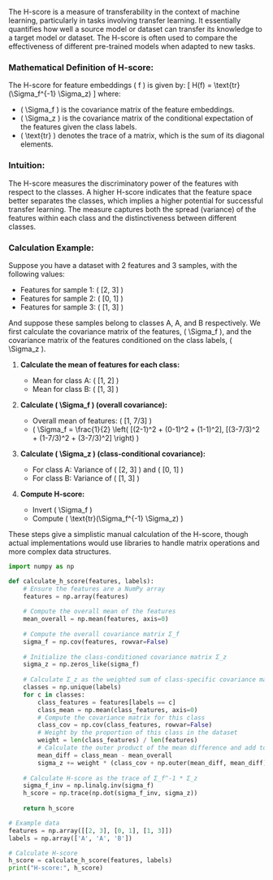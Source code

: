 The H-score is a measure of transferability in the context of machine learning, particularly in tasks involving transfer learning. It essentially quantifies how well a source model or dataset can transfer its knowledge to a target model or dataset. The H-score is often used to compare the effectiveness of different pre-trained models when adapted to new tasks.

### Mathematical Definition of H-score:
The H-score for feature embeddings \( f \) is given by:
\[ H(f) = \text{tr}(\Sigma_f^{-1} \Sigma_z) \]
where:
- \( \Sigma_f \) is the covariance matrix of the feature embeddings.
- \( \Sigma_z \) is the covariance matrix of the conditional expectation of the features given the class labels.
- \( \text{tr} \) denotes the trace of a matrix, which is the sum of its diagonal elements.

### Intuition:
The H-score measures the discriminatory power of the features with respect to the classes. A higher H-score indicates that the feature space better separates the classes, which implies a higher potential for successful transfer learning. The measure captures both the spread (variance) of the features within each class and the distinctiveness between different classes.

### Calculation Example:
Suppose you have a dataset with 2 features and 3 samples, with the following values:

- Features for sample 1: \( [2, 3] \)
- Features for sample 2: \( [0, 1] \)
- Features for sample 3: \( [1, 3] \)

And suppose these samples belong to classes A, A, and B respectively. We first calculate the covariance matrix of the features, \( \Sigma_f \), and the covariance matrix of the features conditioned on the class labels, \( \Sigma_z \).

1. **Calculate the mean of features for each class:**
   - Mean for class A: \( [1, 2] \)
   - Mean for class B: \( [1, 3] \)

2. **Calculate \( \Sigma_f \) (overall covariance):**
   - Overall mean of features: \( [1, 7/3] \)
   - \( \Sigma_f = \frac{1}{2} \left( [(2-1)^2 + (0-1)^2 + (1-1)^2], [(3-7/3)^2 + (1-7/3)^2 + (3-7/3)^2] \right) \)

3. **Calculate \( \Sigma_z \) (class-conditional covariance):**
   - For class A: Variance of \( [2, 3] \) and \( [0, 1] \)
   - For class B: Variance of \( [1, 3] \)

4. **Compute H-score:**
   - Invert \( \Sigma_f \)
   - Compute \( \text{tr}(\Sigma_f^{-1} \Sigma_z) \)

These steps give a simplistic manual calculation of the H-score, though actual implementations would use libraries to handle matrix operations and more complex data structures.

```python
import numpy as np

def calculate_h_score(features, labels):
    # Ensure the features are a NumPy array
    features = np.array(features)
    
    # Compute the overall mean of the features
    mean_overall = np.mean(features, axis=0)
    
    # Compute the overall covariance matrix Σ_f
    sigma_f = np.cov(features, rowvar=False)
    
    # Initialize the class-conditioned covariance matrix Σ_z
    sigma_z = np.zeros_like(sigma_f)
    
    # Calculate Σ_z as the weighted sum of class-specific covariance matrices
    classes = np.unique(labels)
    for c in classes:
        class_features = features[labels == c]
        class_mean = np.mean(class_features, axis=0)
        # Compute the covariance matrix for this class
        class_cov = np.cov(class_features, rowvar=False)
        # Weight by the proportion of this class in the dataset
        weight = len(class_features) / len(features)
        # Calculate the outer product of the mean difference and add to Σ_z
        mean_diff = class_mean - mean_overall
        sigma_z += weight * (class_cov + np.outer(mean_diff, mean_diff))
    
    # Calculate H-score as the trace of Σ_f^-1 * Σ_z
    sigma_f_inv = np.linalg.inv(sigma_f)
    h_score = np.trace(np.dot(sigma_f_inv, sigma_z))
    
    return h_score

# Example data
features = np.array([[2, 3], [0, 1], [1, 3]])
labels = np.array(['A', 'A', 'B'])

# Calculate H-score
h_score = calculate_h_score(features, labels)
print("H-score:", h_score)
```